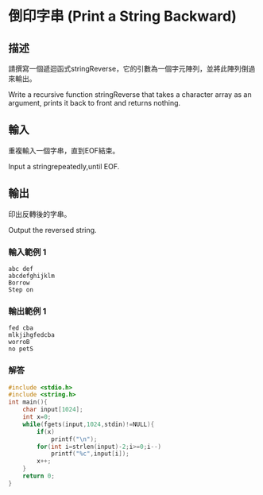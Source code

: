 # 倒印字串 (Print a String Backward)
## 描述

請撰寫一個遞迴函式stringReverse，它的引數為一個字元陣列，並將此陣列倒過來輸出。

Write a recursive function stringReverse that takes a character array as an argument, prints it back to front and returns nothing.


## 輸入
重複輸入一個字串，直到EOF結束。

Input a stringrepeatedly,until EOF.


## 輸出
印出反轉後的字串。

Output the reversed string.


### 輸入範例 1 
```
abc def
abcdefghijklm
Borrow
Step on
```

### 輸出範例 1
```
fed cba
mlkjihgfedcba
worroB
no petS
```

### 解答
```c
#include <stdio.h>
#include <string.h>
int main(){
	char input[1024];
	int x=0;
	while(fgets(input,1024,stdin)!=NULL){
		if(x)
			printf("\n");
		for(int i=strlen(input)-2;i>=0;i--)
			printf("%c",input[i]);
		x++;	
	}
	return 0;
} 
```
